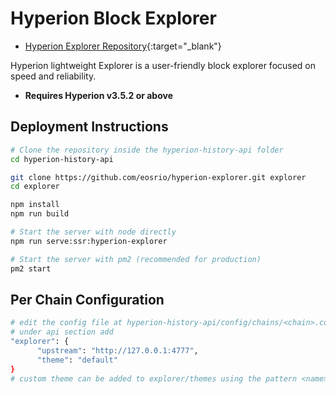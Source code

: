 # Hyperion Block Explorer

* [Hyperion Explorer Repository](https://github.com/eosrio/hyperion-explorer){:target="_blank"}

Hyperion lightweight Explorer is a user-friendly block explorer focused on speed and reliability.


- **Requires Hyperion v3.5.2 or above**

## Deployment Instructions

```bash
# Clone the repository inside the hyperion-history-api folder
cd hyperion-history-api

git clone https://github.com/eosrio/hyperion-explorer.git explorer
cd explorer

npm install
npm run build

# Start the server with node directly
npm run serve:ssr:hyperion-explorer

# Start the server with pm2 (recommended for production)
pm2 start
```

## Per Chain Configuration
```bash
# edit the config file at hyperion-history-api/config/chains/<chain>.config.json
# under api section add
"explorer": {
      "upstream": "http://127.0.0.1:4777",
      "theme": "default"
}
# custom theme can be added to explorer/themes using the pattern <name>.theme.mjs
```